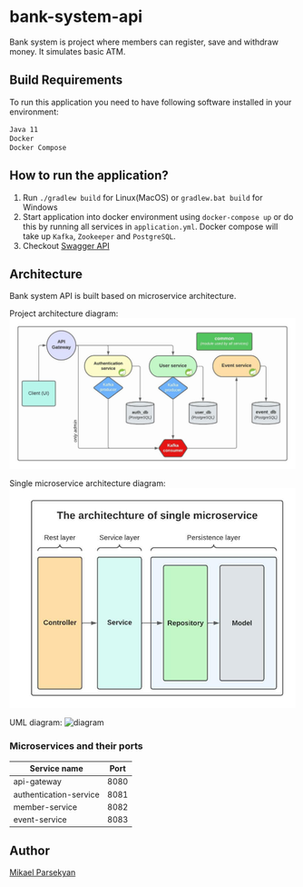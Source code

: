 # bank-system-api
Bank system is project where members can register, save and withdraw money. 
It simulates basic ATM.

## Build Requirements
To run this application you need to have following software installed in your environment:

    Java 11
    Docker
    Docker Compose
   
## How to run the application?
1. Run `./gradlew build` for Linux(MacOS) or `gradlew.bat build` for Windows
2. Start application into docker environment using `docker-compose up` or do
 this by running all services in `application.yml`. Docker compose will take up `Kafka`, `Zookeeper` and `PostgreSQL`.
3. Checkout [Swagger API](localhost:8080/swagger-ui.html#/)
  

## Architecture

<p>Bank system API is built based on microservice architecture.</p>

Project architecture diagram:
![diagram](./documentation/architecture_diagram.jpeg)

Single microservice architecture diagram:
![diagram](./documentation/single_microservice_diagram.jpeg)

UML diagram:
![diagram](./documentation/uml_diagram.jpeg)

### Microservices and their ports


|       Service name        | Port |
| --------------------------|:----:|
| api-gateway               | 8080 |
| authentication-service    | 8081 |
| member-service            | 8082 |
| event-service             | 8083 |


## Author
[Mikael Parsekyan](https://github.com/mikaelparsekyan)
